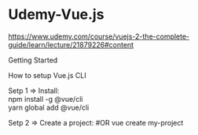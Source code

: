 # Udemy-Vue.js
https://www.udemy.com/course/vuejs-2-the-complete-guide/learn/lecture/21879226#content

Getting Started

How to setup Vue.js CLI 

Setp 1 => Install:
<br/>
npm install -g @vue/cli
<br/>
yarn global add @vue/cli

Setp 2 => Create a project:
#OR
vue create my-project


